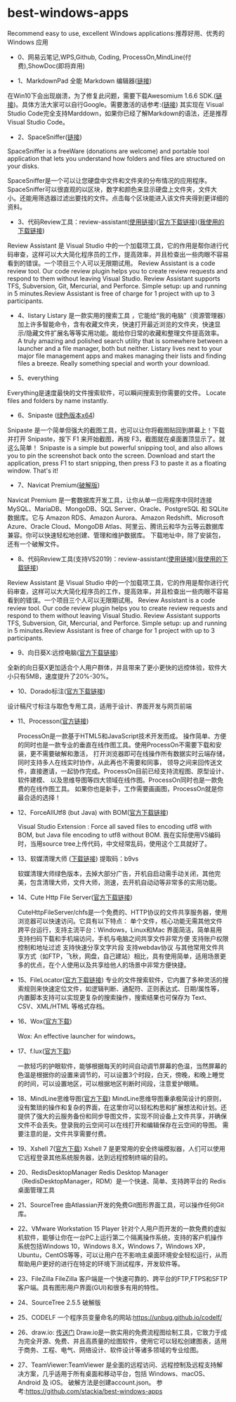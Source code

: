 # best-windows-apps 
Recommend easy to use, excellent Windows applications:推荐好用、优秀的 Windows 应用

- 0、网易云笔记,WPS,Github, Coding, ProcessOn,MindLine(付费),ShowDoc(即将弃用)

- 1、MarkdownPad 全能 Markdown 编辑器([链接](http://markdownpad.com/download.html))

在Win10下会出现崩溃，为了修复此问题，需要下载Awesomium 1.6.6 SDK.([链接](http://markdownpad.com/download/awesomium_v1.6.6_sdk_win.exe))。具体方法大家可以自行Google。需要激活的话参考:([链接](https://www.jianshu.com/p/90dad38f9f26))
其实现在 Visual Studio Code完全支持Marddown，如果你已经了解Markdown的语法，还是推荐Visual Studio Code。
- 2、SpaceSniffer([链接](http://www.uderzo.it/main_products/space_sniffer/))

SpaceSniffer is a freeWare (donations are welcome) and portable tool application that lets you understand how folders and files are structured on your disks. 

SpaceSniffer是一个可以让您硬盘中文件和文件夹的分布情况的应用程序。SpaceSniffer可以很直观的以区块，数字和颜色来显示硬盘上文件夹，文件大小。还能用筛选器过滤出要找的文件。点击每个区块能进入该文件夹得到更详细的资料。

- 3、代码Review工具：review-assistant([使用链接](https://www.devart.com/review-assistant/docs/index.html?user_guide.html))([官方下载链接](https://www.devart.com/review-assistant/reviewassistant.exe))([我使用的下载链接](https://download.csdn.net/download/chenqiai0/10942907))

Review Assistant 是 Visual Studio 中的一个加载项工具，它的作用是帮你进行代码审查，这样可以大大简化程序员的工作，提高效率，并且检查出一些肉眼不容易看到的错误。一个项目三个人可以无限期试用。
Review Assistant is a  code review tool. Our code review plugin helps you to create review requests and respond to them without leaving Visual Studio. Review Assistant supports TFS, Subversion, Git, Mercurial, and Perforce. Simple setup: up and running in 5 minutes.Review Assistant is free of charge for 1 project with up to 3 participants.

- 4、listary
Listary 是一款实用的搜索工具 ，它能给“我的电脑”（资源管理器）加上许多智能命令，含有收藏文件夹，快速打开最近浏览的文件夹，快速显示/隐藏文件扩展名等等实用功能。能给你日常的收藏和整理文件提高效率。
A truly amazing and polished search utility that is somewhere between a launcher and a file manager, both but neither. Listary lives next to your major file management apps and makes managing their lists and finding files a breeze. Really something special and worth your download.

- 5、everything

Everything是速度最快的文件搜索软件，可以瞬间搜索到你需要的文件。
Locate files and folders by name instantly.

- 6、Snipaste ([绿色版本x64](https://download.csdn.net/download/chenqiai0/10945164))

Snipaste 是一个简单但强大的截图工具，也可以让你将截图贴回到屏幕上！下载并打开 Snipaste，按下 F1 来开始截图，再按 F3，截图就在桌面置顶显示了。就这么简单！
Snipaste is a simple but powerful snipping tool, and also allows you to pin the screenshot back onto the screen. Download and start the application, press F1 to start snipping, then press F3 to paste it as a floating window. That's it! 

- 7、Navicat Premium([破解版](https://download.csdn.net/download/chenqiai0/11319954))

Navicat Premium 是一套数据库开发工具，让你从单一应用程序中同时连接 MySQL、MariaDB、MongoDB、SQL Server、Oracle、PostgreSQL 和 SQLite 数据库。它与 Amazon RDS、Amazon Aurora、Amazon Redshift、Microsoft Azure、Oracle Cloud、MongoDB Atlas、阿里云、腾讯云和华为云等云数据库兼容。你可以快速轻松地创建、管理和维护数据库。 下载地址中，除了安装包，还有一个破解文件。

- 8、代码Review工具(支持VS2019)：review-assistant([使用链接](https://www.devart.com/review-assistant/docs/index.html?user_guide.html))([我使用的下载链接](https://download.csdn.net/download/chenqiai0/11350797))

Review Assistant 是 Visual Studio 中的一个加载项工具，它的作用是帮你进行代码审查，这样可以大大简化程序员的工作，提高效率，并且检查出一些肉眼不容易看到的错误。一个项目三个人可以无限期试用。
Review Assistant is a  code review tool. Our code review plugin helps you to create review requests and respond to them without leaving Visual Studio. Review Assistant supports TFS, Subversion, Git, Mercurial, and Perforce. Simple setup: up and running in 5 minutes.Review Assistant is free of charge for 1 project with up to 3 participants.

- 9、向日葵X:远控电脑([官方下载链接](https://sunlogin.oray.com/personal/))

全新的向日葵X更加适合个人用户群体，并且带来了更小更快的远控体验，软件大小只有5MB，速度提升了20%-30%。

- 10、Dorado标注([官方下载链接](http://cdc.tencent.com/?download=dorado))

设计稿尺寸标注与取色专用工具，适用于设计、界面开发与网页前端

- 11、Processon([官方链接](https://www.processon.com/i/201910/58fdda50e4b0639c2f5b748b))
  
  ProcessOn是一款基于HTML5和JavaScript技术开发而成。 操作简单、方便的同时也是一款专业的垂直在线作图工具。使用ProcessOn不需要下载和安装，更不需要破解和激活， 打开浏览器即可在线操作所有数据实时云端存储， 同时支持多人在线实时协作，从此再也不需要和同事， 领导之间来回传送文件，直接邀请，一起协作完成。ProcessOn目前已经支持流程图、原型设计、软件建模、 以及思维导图等四大领域在线作图。ProcessOn同时也是一款免费的在线作图工具。 如果你也是新手，工作需要画画图，ProcessOn就是你最合适的选择！


- 12、ForceAllUtf8 (but Java) with BOM([官方下载链接](https://marketplace.visualstudio.com/items?itemName=LancelotChen.lancelotchen-forceallutf8))

    Visual Studio Extension : Force all saved files to encoding utf8 with BOM, but Java file encoding to utf8 without BOM. 我在实际使用VS编码时，当用source tree上传代码，中文经常乱码，使用这个工具就好了。

- 13、软媒清理大师 ([下载链接](链接：https://pan.baidu.com/s/10qvOzd3bVnzaRdhYKCoxyg)) 提取码：b9vs

    软媒清理大师绿色版本，去掉大部分广告，开机自启动需手动关闭，其他完美，包含清理大师，文件大师，测速，去开机自动动等非常多的实用功能。

- 14、Cute Http File Server([官方下载链接](https://iscute.cn/))

    CuteHttpFileServer/chfs是一个免费的、HTTP协议的文件共享服务器，使用浏览器可以快速访问。它具有以下特点：
    单个文件，核心功能无需其他文件
    跨平台运行，支持主流平台：Windows，Linux和Mac
    界面简洁，简单易用
    支持扫码下载和手机端访问，手机与电脑之间共享文件非常方便
    支持账户权限控制和地址过滤
    支持快速分享文字片段
    支持webdav协议
    与其他常用文件共享方式（如FTP，飞秋，网盘，自己建站）相比，具有使用简单，适用场景更多的优点，在个人使用以及共享给他人的场景中非常方便快捷。

- 15、FileLocator([官方下载链接](https://www.mythicsoft.com/filelocatorlite/download/))
    专业的文件搜索软件，它内置了多种灵活的搜索规则来快速定位文件，如逻辑判断、通配符、正则表达式、日期/属性等，内置脚本支持可以实现更复杂的搜索操作，搜索结果也可保存为 Text、CSV、XML/HTML 等格式存档。

- 16、Wox([官方下载](https://github.com/Wox-launcher/Wox/releases))
    
    Wox: An effective launcher for windows。

- 17、f.lux([官方下载](https://justgetflux.com/))

    一款轻巧的护眼软件，能够根据每天的时间自动调节屏幕的色温，当然屏幕的色温是根据你的设置来调节的，可以设置3个时段，白天，傍晚，和晚上睡觉的时间，可以设置地区，可以根据地区判断时间段，注意爱护眼睛。

- 18、MindLine思维导图([官方下载](http://www.mindline.cn/))
MindLine思维导图秉承极简设计的原则，没有繁琐的操作和复杂的界面，在这里你可以轻松构思和扩展想法和计划。还提供了强大的云服务备份和同步导图文件，实现不同设备上文件共享，并确保文件不会丢失。登录我的云空间可以在线打开和编辑保存在云空间的导图。 需要注意的是，文件共享需要付费。

- 19、Xshell 7([官方下载](https://www.xshellcn.com/))
Xshell 7 是更常用的安全终端模拟器，人们可以使用它远程登录其他系统服务器，达到远程控制终端的目的。

- 20、RedisDesktopManager
Redis Desktop Manager（RedisDesktopManager，RDM）是一个快速、简单、支持跨平台的 Redis 桌面管理工具

- 21、SourceTree
由Atlassian开发的免费Git图形界面工具，可以操作任何Git库。

- 22、VMware Workstation 15 Player
针对个人用户而开发的一款免费的虚拟机软件，能够让你在一台PC上运行第二个隔离操作系统，支持的客户机操作系统包括Windows 10，Windows 8.X，Windows 7，Windows XP，Ubuntu，CentOS等等，可以让用户在不影响主桌面环境安全轻松运行，从而帮助用户更好的进行在特定的环境下测试程序，开发软件等。

- 23、FileZilla
FileZilla 客户端是一个快速可靠的、跨平台的FTP,FTPS和SFTP客户端。具有图形用户界面(GUI)和很多有用的特性。


- 24、SourceTree 2.5.5 破解版

- 25、CODELF 一个程序员变量命名的网站:https://unbug.github.io/codelf/

- 26、draw.io: [传送门](https://github.com/jgraph/drawio-desktop/releases/tag/v14.5.1)
Draw.io是一款实用的免费流程图绘制工具，它致力于成为完全开源、免费、并且高质量的绘图软件，使用它可以轻松创建图表，适用于商务、工程、电气、网络设计、软件设计等诸多领域的专业绘图。

- 27、TeamViewer:TeamViewer 是全面的远程访问、远程控制及远程支持解决方案，几乎适用于所有桌面和移动平台，包括 Windows、macOS、Android 及 iOS。
破解方法是创建account.json。
参考:https://github.com/stackia/best-windows-apps
